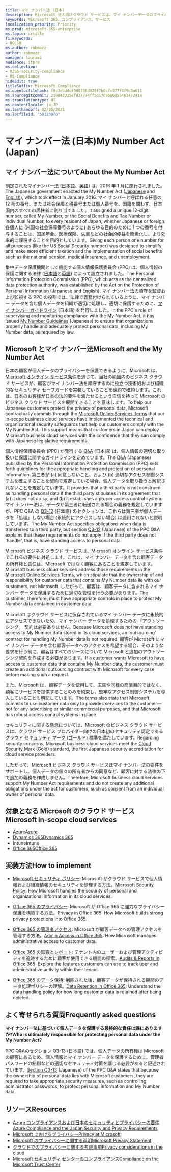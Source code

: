 ```yaml
---
title: マイ ナンバー法 (日本)
description: Microsoft 法人向けクラウド サービスは、マイ ナンバーデータのプライバシーを保護するためのマイ ナンバー法に準拠しています。
keywords: Microsoft 365、コンプライアンス、サービス
localization_priority: Priority
ms.prod: microsoft-365-enterprise
ms.topic: article
f1.keywords:
- NOCSH
ms.author: robmazz
author: robmazz
manager: laurawi
audience: itpro
ms.collection:
- M365-security-compliance
- MS-Compliance
hideEdit: true
titleSuffix: Microsoft Compliance
ms.openlocfilehash: f9c3ebd4c4988366d429f7b6cfc377f4f9c8a611
ms.sourcegitcommit: 21ed42335efd37774ff5d17d9586d5546147241a
ms.translationtype: HT
ms.contentlocale: ja-JP
ms.lasthandoff: 02/05/2021
ms.locfileid: "50120076"
---
```

# <a name="my-number-act-japan"></a><span data-ttu-id="865e0-104">マイ ナンバー法 (日本)</span><span class="sxs-lookup"><span data-stu-id="865e0-104">My Number Act (Japan)</span></span>

## <a name="about-the-my-number-act"></a><span data-ttu-id="865e0-105">マイ ナンバー法について</span><span class="sxs-lookup"><span data-stu-id="865e0-105">About the My Number Act</span></span>

<span data-ttu-id="865e0-106">制定されたマイナンバー法 ([日本語](https://elaws.e-gov.go.jp/search/elawsSearch/elaws_search/lsg0500/viewContents?lawId=425AC0000000027_20180627_430AC0000000066)、[英語](https://www.ppc.go.jp/files/pdf/en3.pdf)) は、2016 年 1 月に施行されました。</span><span class="sxs-lookup"><span data-stu-id="865e0-106">The Japanese government enacted the My Number Act ([Japanese](https://elaws.e-gov.go.jp/search/elawsSearch/elaws_search/lsg0500/viewContents?lawId=425AC0000000027_20180627_430AC0000000066) and [English](https://www.ppc.go.jp/files/pdf/en3.pdf)), which took effect in January 2016.</span></span> <span data-ttu-id="865e0-107">マイ ナンバーと呼ばれる任意の 12 桁の番号、または社会保障と税番号または個人番号を、国籍を問わず、日本国内のすべての居住者に割り当てました。</span><span class="sxs-lookup"><span data-stu-id="865e0-107">It assigned a unique 12-digit number, called My Number, or the Social Benefits and Tax Number or Individual Number, to every resident of Japan, whether Japanese or foreign.</span></span> <span data-ttu-id="865e0-108">各個人に (米国の社会保障番号のように) あらゆる目的のために 1 つの番号を付与することは、国民年金、医療保険、失業などの社会的便益を簡素化し、より効率的に課税することを目的としています。</span><span class="sxs-lookup"><span data-stu-id="865e0-108">Giving each person one number for all purposes (like the US Social Security number) was designed to simplify and make more efficient taxation and the implementation of social benefits such as the national pension, medical insurance, and unemployment.</span></span>

<span data-ttu-id="865e0-109">集中データ保護機関として機能する個人情報保護委員会 (PPC) は、個人情報の保護に関する法律 ([日本語](https://www.ppc.go.jp/personal/preparation/)と[英語](https://www.ppc.go.jp/en/legal/)) によって設立されました。</span><span class="sxs-lookup"><span data-stu-id="865e0-109">The Personal Information Protection Commission (PPC), which acts as the centralized data protection authority, was established by the Act on the Protection of Personal Information ([Japanese](https://www.ppc.go.jp/personal/preparation/) and [English](https://www.ppc.go.jp/en/legal/)).</span></span> <span data-ttu-id="865e0-110">マイ ナンバー法の順守を監督および監視する PPC の役割では、法律で義務付けられているように、マイ ナンバー データを含む個人データを組織が適切に処理し、適切に保護するために、[マイ ナンバー ガイドライン](https://www.ppc.go.jp/legal/policy/faq/) (日本語) を発行しました。</span><span class="sxs-lookup"><span data-stu-id="865e0-110">In the PPC's role of supervising and monitoring compliance with the My Number Act, it has issued [My Number Guidelines](https://www.ppc.go.jp/legal/policy/faq/) (Japanese) to ensure that organizations properly handle and adequately protect personal data, including My Number data, as required by law.</span></span>

## <a name="microsoft-and-the-my-number-act"></a><span data-ttu-id="865e0-111">Microsoft とマイ ナンバー法</span><span class="sxs-lookup"><span data-stu-id="865e0-111">Microsoft and the My Number Act</span></span>

<span data-ttu-id="865e0-112">日本の顧客が個人データのプライバシーを保護できるように、Microsoft は、[Microsoft オンライン サービス条件](https://www.microsoftvolumelicensing.com/DocumentSearch.aspx?Mode=3&DocumentTypeId=31)を通じて、当社の範囲内のビジネス クラウド サービスが、顧客がマイ ナンバー法を順守するのに役立つ技術的および組織的なセキュリティ セーフガードを実装していることを契約で確約します。これは、日本のお客様が日本の法的要件を満たせるという自信を持って Microsoft のビジネス クラウド サービスを展開できることを意味します。</span><span class="sxs-lookup"><span data-stu-id="865e0-112">To help our Japanese customers protect the privacy of personal data, Microsoft contractually commits through the [Microsoft Online Services Terms](https://www.microsoftvolumelicensing.com/DocumentSearch.aspx?Mode=3&DocumentTypeId=31) that our in-scope business cloud services have implemented the technical and organizational security safeguards that help our customers comply with the My Number Act. This support means that customers in Japan can deploy Microsoft business cloud services with the confidence that they can comply with Japanese legislative requirements.</span></span>

<span data-ttu-id="865e0-113">個人情報保護委員会 (PPC) が発行する [Q\&A](https://www.ppc.go.jp/legal/policy/faq/) (日本語) は、個人情報の適切な取り扱いと保護に関するガイドラインを定めています。</span><span class="sxs-lookup"><span data-stu-id="865e0-113">The [Q\&A](https://www.ppc.go.jp/legal/policy/faq/) (Japanese) published by the Personal Information Protection Commission (PPC) sets forth guidelines for the appropriate handling and protection of personal information.</span></span> <span data-ttu-id="865e0-114">第三者が (a) 同意しないこと、および (b) 適切なアクセス制御システムを確立することを契約で規定している場合、個人データを取り扱うと解釈されないことを規定しています。</span><span class="sxs-lookup"><span data-stu-id="865e0-114">It provides that a third party is not construed as handling personal data if the third party stipulates in its agreement that (a) it does not do so, and (b) it establishes a proper access control system.</span></span> <span data-ttu-id="865e0-115">マイ ナンバー法は、データが第三者に転送される場合の義務を規定していますが、PPC Q\&A の [Q3-12](https://www.ppc.go.jp/legal/policy/faq/) (日本語) のセクションは、これらは第三者が個人データを「処理」しない場合 (永続的にアクセスしない場合) は適用されないと説明しています。</span><span class="sxs-lookup"><span data-stu-id="865e0-115">The My Number Act specifies obligations when data is transferred to a third party, but section [Q3-12](https://www.ppc.go.jp/legal/policy/faq/) (Japanese) of the PPC Q\&A explains that these requirements do not apply if the third party does not 'handle', that is, have standing access to personal data.</span></span>

<span data-ttu-id="865e0-116">Microsoft ビジネス クラウド サービスは、[Microsoft オンライン サービス条件](https://www.microsoftvolumelicensing.com/DocumentSearch.aspx?Mode=3&DocumentTypeId=31)でこれらの要件に対処します。これは、マイ ナンバー データを含む顧客データの所有権と責任は、Microsoft ではなく顧客にあることを規定しています。</span><span class="sxs-lookup"><span data-stu-id="865e0-116">Microsoft business cloud services address those requirements in the [Microsoft Online Services Terms](https://www.microsoftvolumelicensing.com/DocumentSearch.aspx?Mode=3&DocumentTypeId=31), which stipulate that the ownership of and responsibility for customer data that contains My Number data lie with our customers, not Microsoft.</span></span> <span data-ttu-id="865e0-117">したがって、顧客は、顧客データに含まれるマイ ナンバー データを保護するために適切な管理を行う必要があります。</span><span class="sxs-lookup"><span data-stu-id="865e0-117">The customer, therefore, must have appropriate controls in place to protect My Number data contained in customer data.</span></span>

<span data-ttu-id="865e0-118">Microsoft はクラウド サービスに保存されているマイ ナンバー データに永続的にアクセスできないため、マイ ナンバー データを処理するための 「アウトソーシング」 契約は必要ありません。</span><span class="sxs-lookup"><span data-stu-id="865e0-118">Because Microsoft does not have standing access to My Number data stored in its cloud services, an 'outsourcing' contract for handling My Number data is not required.</span></span> <span data-ttu-id="865e0-119">顧客が Microsoft にマイ ナンバー データを含む顧客データへのアクセスを希望する場合、そのような要求を行う前に、顧客はすべてのケースについて Microsoft と追加のアウトソーシング契約を作成する必要があります。</span><span class="sxs-lookup"><span data-stu-id="865e0-119">If a customer wants Microsoft to have access to customer data that contains My Number data, the customer must create an additional outsourcing contract with Microsoft for every case before making such a request.</span></span>

<span data-ttu-id="865e0-120">また、Microsoft は、顧客データを使用して、広告や同様の商業目的ではなく、顧客にサービスを提供することのみを約束し、堅牢なアクセス制御システムを導入していることも明記しています。</span><span class="sxs-lookup"><span data-stu-id="865e0-120">The terms also state that Microsoft commits to use customer data only to provides services to the customer—not for any advertising or similar commercial purposes, and that Microsoft has robust access control systems in place.</span></span>

<span data-ttu-id="865e0-121">セキュリティに関する懸念については、Microsoft のビジネス クラウド サービスは、クラウド サービス プロバイダー向けの日本初のセキュリティ認定である[クラウド セキュリティ マーク (ゴールド)](offering-cs-mark-gold-japan.md) 標準を満たしています。</span><span class="sxs-lookup"><span data-stu-id="865e0-121">Regarding security concerns, Microsoft business cloud services meet the [Cloud Security Mark (Gold)](offering-cs-mark-gold-japan.md) standard, the first Japanese security accreditation for cloud service providers.</span></span>

<span data-ttu-id="865e0-122">したがって、Microsoft ビジネス クラウド サービスはマイ ナンバー法の要件をサポートし、個人データの個々の所有者からの同意など、顧客に対する法律の下で追加の義務を作成しません。</span><span class="sxs-lookup"><span data-stu-id="865e0-122">Therefore, Microsoft business cloud services support My Number Act requirements and do not create any additional obligations under the act for customers, such as consent from an individual owner of personal data.</span></span>

## <a name="microsoft-in-scope-cloud-services"></a><span data-ttu-id="865e0-123">対象となる Microsoft のクラウド サービス</span><span class="sxs-lookup"><span data-stu-id="865e0-123">Microsoft in-scope cloud services</span></span>

- [<span data-ttu-id="865e0-124">Azure</span><span class="sxs-lookup"><span data-stu-id="865e0-124">Azure</span></span>](https://gallery.technet.microsoft.com/Overview-of-Azure-c1be3942)
- [<span data-ttu-id="865e0-125">Dynamics 365</span><span class="sxs-lookup"><span data-stu-id="865e0-125">Dynamics 365</span></span>](https://download.microsoft.com/download/E/1/9/E1977163-7A86-4812-AC18-C03ADC958AAF/Microsoft_Dynamics_365_Cloud_Service_Compliance_Datasheet.pdf)
- <span data-ttu-id="865e0-126">Intune</span><span class="sxs-lookup"><span data-stu-id="865e0-126">Intune</span></span>
- [<span data-ttu-id="865e0-127">Office 365</span><span class="sxs-lookup"><span data-stu-id="865e0-127">Office 365</span></span>](https://servicetrust.microsoft.com/ViewPage/TrustDocuments?command=Download&downloadType=Document&downloadId=9f756cce-b15d-45a9-94d7-6a583dee4401&docTab=6d000410-c9e9-11e7-9a91-892aae8839ad_Compliance_Guides)

## <a name="how-to-implement"></a><span data-ttu-id="865e0-128">実装方法</span><span class="sxs-lookup"><span data-stu-id="865e0-128">How to implement</span></span>

- <span data-ttu-id="865e0-129">[Microsoft セキュリティ ポリシー](https://servicetrust.microsoft.com/ViewPage/TrustDocuments?command=Download&downloadType=Document&downloadId=231213ea-9954-41fd-a757-ae62f3721dc7&docTab=6d000410-c9e9-11e7-9a91-892aae8839ad_FAQ_and_White_Papers): Microsoft がクラウド サービスで個人情報および組織情報のセキュリティを処理する方法。</span><span class="sxs-lookup"><span data-stu-id="865e0-129">[Microsoft Security Policy](https://servicetrust.microsoft.com/ViewPage/TrustDocuments?command=Download&downloadType=Document&downloadId=231213ea-9954-41fd-a757-ae62f3721dc7&docTab=6d000410-c9e9-11e7-9a91-892aae8839ad_FAQ_and_White_Papers): How Microsoft handles the security of personal and organizational information in its cloud services.</span></span>

- <span data-ttu-id="865e0-130">[Office 365 のプライバシー](https://servicetrust.microsoft.com/ViewPage/TrustDocuments?command=Download&downloadType=Document&downloadId=a1b48a5b-bcb1-4c19-9277-952c0df87113&docTab=6d000410-c9e9-11e7-9a91-892aae8839ad_FAQ_and_White_Papers): Microsoft が Office 365 に強力なプライバシー保護を構築する方法。</span><span class="sxs-lookup"><span data-stu-id="865e0-130">[Privacy in Office 365](https://servicetrust.microsoft.com/ViewPage/TrustDocuments?command=Download&downloadType=Document&downloadId=a1b48a5b-bcb1-4c19-9277-952c0df87113&docTab=6d000410-c9e9-11e7-9a91-892aae8839ad_FAQ_and_White_Papers): How Microsoft builds strong privacy protections into Office 365.</span></span>

- <span data-ttu-id="865e0-131">[Office 365 の管理者アクセス](/office365/SecurityCompliance/office-365-administrative-access-controls-overview): Microsoft が顧客データへの管理アクセスを管理する方法。</span><span class="sxs-lookup"><span data-stu-id="865e0-131">[Admin Access in Office 365](/office365/SecurityCompliance/office-365-administrative-access-controls-overview): How Microsoft manages administrative access to customer data.</span></span>

- <span data-ttu-id="865e0-132">[Office 365 の監査とレポート](/office365/SecurityCompliance/office-365-auditing-and-reporting-overview): テナント内のユーザーおよび管理アクティビティを追跡するために顧客が使用できる機能の探索。</span><span class="sxs-lookup"><span data-stu-id="865e0-132">[Audits & Reports in Office 365](/office365/SecurityCompliance/office-365-auditing-and-reporting-overview): Explore the features customers can use to track user and administrative activity within their tenant.</span></span>

- <span data-ttu-id="865e0-133">[Office 365 のデータ保持](/office365/SecurityCompliance/office-365-data-retention-deletion-and-destruction-overview): 削除された後、顧客データが保持される期間のデータ処理ポリシーの理解。</span><span class="sxs-lookup"><span data-stu-id="865e0-133">[Data Retention in Office 365](/office365/SecurityCompliance/office-365-data-retention-deletion-and-destruction-overview): Understand the data handling policy for how long customer data is retained after being deleted.</span></span>

## <a name="frequently-asked-questions"></a><span data-ttu-id="865e0-134">よく寄せられる質問</span><span class="sxs-lookup"><span data-stu-id="865e0-134">Frequently asked questions</span></span>

<span data-ttu-id="865e0-135">**マイ ナンバー法に基づいて個人データを保護する最終的な責任は誰にありますか?**</span><span class="sxs-lookup"><span data-stu-id="865e0-135">**Who is ultimately responsible for protecting personal data under the My Number Act?**</span></span>

<span data-ttu-id="865e0-136">PPC Q\&Aの[セクション Q3-13](https://www.ppc.go.jp/legal/policy/faq/) (日本語) では、個人データの所有権は Microsoft の顧客にあるため、個人情報とマイ ナンバー データを保護するために、管理者パスワードの制御などの適切なセキュリティ対策を講じる必要があると記述されています。</span><span class="sxs-lookup"><span data-stu-id="865e0-136">[Section Q3-13](https://www.ppc.go.jp/legal/policy/faq/) (Japanese) of the PPC Q\&A states that because the ownership of personal data lies with Microsoft customers, they are required to take appropriate security measures, such as controlling administrator passwords, to protect personal information and My Number data.</span></span>

## <a name="resources"></a><span data-ttu-id="865e0-137">リソース</span><span class="sxs-lookup"><span data-stu-id="865e0-137">Resources</span></span>

- [<span data-ttu-id="865e0-138">Azure コンプライアンスおよび日本のセキュリティとプライバシーの要件</span><span class="sxs-lookup"><span data-stu-id="865e0-138">Azure Compliance and the Japan Security and Privacy Requirements</span></span>](https://gallery.technet.microsoft.com/Azure-Compliance-and-the-53409748)
- [<span data-ttu-id="865e0-139">Microsoft におけるプライバシー</span><span class="sxs-lookup"><span data-stu-id="865e0-139">Privacy at Microsoft</span></span>](https://privacy.microsoft.com/ja-JP/)
- [<span data-ttu-id="865e0-140">Microsoft のプライバシーに関する声明</span><span class="sxs-lookup"><span data-stu-id="865e0-140">Microsoft Privacy Statement</span></span>](https://privacy.microsoft.com/privacystatement)
- [<span data-ttu-id="865e0-141">クラウドでのプライバシーに関する考慮事項</span><span class="sxs-lookup"><span data-stu-id="865e0-141">Privacy considerations in the cloud</span></span>](https://download.microsoft.com/download/0/9/D/09DE47F6-F9E5-4C14-B9E8-E8119A130ACC/Privacy_considerations_in_the_cloud.pdf)
- [<span data-ttu-id="865e0-142">Microsoft セキュリティ センターのコンプライアンス</span><span class="sxs-lookup"><span data-stu-id="865e0-142">Compliance on the Microsoft Trust Center</span></span>](https://www.microsoft.com/trust-center/compliance/compliance-overview)
